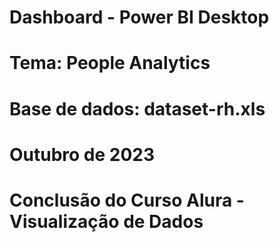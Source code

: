 # Dashboard - Power BI Desktop
# Tema: People Analytics
# Base de dados: dataset-rh.xls
# Outubro de 2023

# Conclusão do Curso Alura - Visualização de Dados

